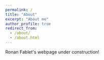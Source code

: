 ```yaml
---
permalink: /
title: "About"
excerpt: "About me"
author_profile: true
redirect_from: 
  - /about/
  - /about.html
---
```


Ronan Fablet's webpage under construction!
